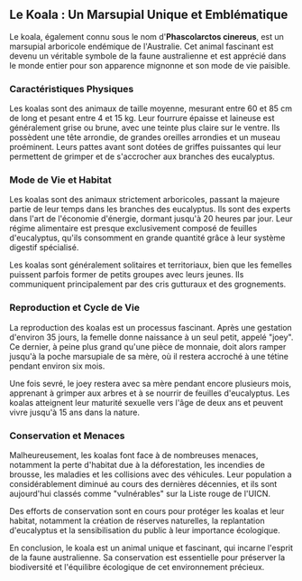 ## Le Koala : Un Marsupial Unique et Emblématique

Le koala, également connu sous le nom d'**Phascolarctos cinereus**, est un marsupial arboricole endémique de l'Australie. Cet animal fascinant est devenu un véritable symbole de la faune australienne et est apprécié dans le monde entier pour son apparence mignonne et son mode de vie paisible.

### Caractéristiques Physiques

Les koalas sont des animaux de taille moyenne, mesurant entre 60 et 85 cm de long et pesant entre 4 et 15 kg. Leur fourrure épaisse et laineuse est généralement grise ou brune, avec une teinte plus claire sur le ventre. Ils possèdent une tête arrondie, de grandes oreilles arrondies et un museau proéminent. Leurs pattes avant sont dotées de griffes puissantes qui leur permettent de grimper et de s'accrocher aux branches des eucalyptus.

### Mode de Vie et Habitat

Les koalas sont des animaux strictement arboricoles, passant la majeure partie de leur temps dans les branches des eucalyptus. Ils sont des experts dans l'art de l'économie d'énergie, dormant jusqu'à 20 heures par jour. Leur régime alimentaire est presque exclusivement composé de feuilles d'eucalyptus, qu'ils consomment en grande quantité grâce à leur système digestif spécialisé.

Les koalas sont généralement solitaires et territoriaux, bien que les femelles puissent parfois former de petits groupes avec leurs jeunes. Ils communiquent principalement par des cris gutturaux et des grognements.

### Reproduction et Cycle de Vie

La reproduction des koalas est un processus fascinant. Après une gestation d'environ 35 jours, la femelle donne naissance à un seul petit, appelé "joey". Ce dernier, à peine plus grand qu'une pièce de monnaie, doit alors ramper jusqu'à la poche marsupiale de sa mère, où il restera accroché à une tétine pendant environ six mois.

Une fois sevré, le joey restera avec sa mère pendant encore plusieurs mois, apprenant à grimper aux arbres et à se nourrir de feuilles d'eucalyptus. Les koalas atteignent leur maturité sexuelle vers l'âge de deux ans et peuvent vivre jusqu'à 15 ans dans la nature.

### Conservation et Menaces

Malheureusement, les koalas font face à de nombreuses menaces, notamment la perte d'habitat due à la déforestation, les incendies de brousse, les maladies et les collisions avec des véhicules. Leur population a considérablement diminué au cours des dernières décennies, et ils sont aujourd'hui classés comme "vulnérables" sur la Liste rouge de l'UICN.

Des efforts de conservation sont en cours pour protéger les koalas et leur habitat, notamment la création de réserves naturelles, la replantation d'eucalyptus et la sensibilisation du public à leur importance écologique.

En conclusion, le koala est un animal unique et fascinant, qui incarne l'esprit de la faune australienne. Sa conservation est essentielle pour préserver la biodiversité et l'équilibre écologique de cet environnement précieux.
